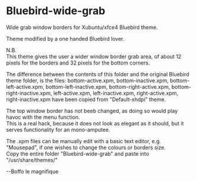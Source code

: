 # Bluebird-wide-grab

Wide grab window borders for Xubuntu/xfce4 Bluebird theme.

Theme modified by a one handed Bluebird lover.

N.B.  
    This theme gives the user a wider window border grab area, of about 12 pixels for the borders and 32 pixels for the bottom corners.

The difference between the contents of this folder and the original Bluebird theme folder, is the files:
bottom-active.xpm, bottom-inactive.xpm, bottom-left-active.xpm, bottom-left-inactive.xpm, bottom-right-active.xpm, bottom-right-inactive.xpm,
left-active.xpm, left-inactive.xpm, right-active.xpm, right-inactive.xpm have been copied from "Default-xhdpi" theme.

The top window border has not beeb changed, as doing so would play havoc with the menu function.  
This is a real hack, because it does not look as elegant as it should, but it serves functionality for an mono-amputee. 

The .xpm files can be manually edit with a basic text editor, e.g. "Mousepad", if one wishes to change the colours or borders size.  
Copy the entire folder "Bluebird-wide-grab" and paste into "/usr/share/themes/"

  --Boffo le magnifique
